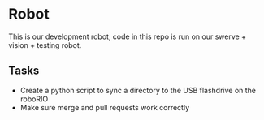 # Robot

This is our development robot, code in this repo is run on our swerve + vision + testing robot.

## Tasks
* Create a python script to sync a directory to the USB flashdrive on the roboRIO
* Make sure merge and pull requests work correctly
